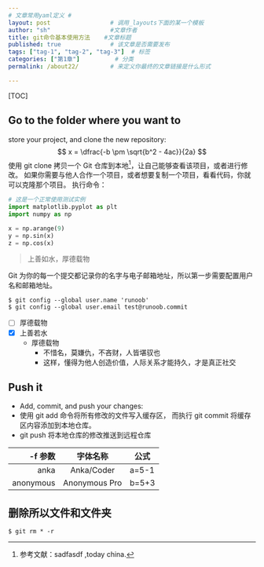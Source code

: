 ```yaml
---
# 文章常用yaml定义 #
layout: post                 # 调用_layouts下面的某一个模板
author: "sh"                 #文章作者      
title: git命令基本使用方法    #文章标题
published: true              # 该文章是否需要发布
tags: ["tag-1", "tag-2", "tag-3"]  # 标签
categories: ["第1章"]          # 分类
permalink: /about22/         # 来定义你最终的文章链接是什么形式

---
```


[TOC]

## Go to the folder where you want to ##
store your project, and clone the new repository:
$$
x = \dfrac{-b \pm \sqrt{b^2 - 4ac}}{2a}
$$
使用 git clone 拷贝一个 Git 仓库到本地[^1]，让自己能够查看该项目，或者进行修改。
如果你需要与他人合作一个项目，或者想要复制一个项目，看看代码，你就可以克隆那个项目。 执行命令：
```python
# 这是一个正常使用测试实例
import matplotlib.pyplot as plt
import numpy as np

x = np.arange(9)
y = np.sin(x)
z = np.cos(x)
```
>上善如水，厚德载物

Git 为你的每一个提交都记录你的名字与电子邮箱地址，所以第一步需要配置用户名和邮箱地址。
```
$ git config --global user.name 'runoob'
$ git config --global user.email test@runoob.commit
```
+ [ ] 厚德载物
+ [x] 上善若水
  - 厚德载物
    * 不惜名，莫嫌仇，不吝财，人皆堪驭也
    * 这样，懂得为他人创造价值，人际关系才能持久，才是真正社交

## Push it ##
* Add, commit, and push your changes:
* 使用 git add 命令将所有修改的文件写入缓存区， 而执行 git commit 将缓存区内容添加到本地仓库。
* git push 将本地仓库的修改推送到远程仓库

| -f 参数    |         字体名称         |   公式   |
| --------: | :-------------------: | ---- |
| anka        |        Anka/Coder       |  a=5-1   |
| anonymous   |      Anonymous Pro      |   b=5+3  |

## 删除所以文件和文件夹 ##
```
$ git rm * -r
```

[^1]: 参考文献：sadfasdf ,today china.
